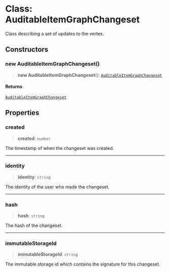 # Class: AuditableItemGraphChangeset

Class describing a set of updates to the vertex.

## Constructors

### new AuditableItemGraphChangeset()

> **new AuditableItemGraphChangeset**(): [`AuditableItemGraphChangeset`](AuditableItemGraphChangeset.md)

#### Returns

[`AuditableItemGraphChangeset`](AuditableItemGraphChangeset.md)

## Properties

### created

> **created**: `number`

The timestamp of when the changeset was created.

***

### identity

> **identity**: `string`

The identity of the user who made the changeset.

***

### hash

> **hash**: `string`

The hash of the changeset.

***

### immutableStorageId

> **immutableStorageId**: `string`

The immutable storage id which contains the signature for this changeset.
